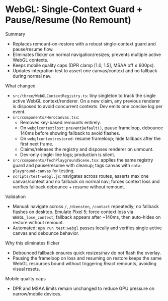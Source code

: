 # WebGL: Single-Context Guard + Pause/Resume (No Remount)

Summary
- Replaces remount-on-restore with a robust single-context guard and pause/resume flow.
- Eliminates flicker on normal navigation/resizes; prevents multiple active WebGL contexts.
- Keeps mobile quality caps (DPR clamp [1.0, 1.5], MSAA off ≤ 600px).
- Updates integration test to assert one canvas/context and no fallback during normal nav.

What changed
- `src/three/WebGLContextRegistry.ts`: tiny singleton to track the single active WebGL context/renderer. On a new claim, any previous renderer is disposed to avoid concurrent contexts. Dev emits one concise log per event.
- `src/components/HeroCanvas.tsx`:
  - Removes key-based remounts entirely.
  - On `webglcontextlost`: `preventDefault()`, pause frameloop, debounce 140ms before showing fallback to avoid flashes.
  - On `webglcontextrestored`: resume frameloop; hide fallback after the first next frame.
  - Claims/releases the registry and disposes renderer on unmount.
  - Dev-only single-line logs; production is silent.
- `src/components/TechPlaygroundScene.tsx`: applies the same registry guard and pause/resume with cleanup; tags canvas with `data-playground-canvas` for testing.
- `scripts/test-webgl.js`: navigates across routes, asserts max one canvas/context and no fallback on normal nav; forces context loss and verifies fallback debounce + resume without remount.

Validation
- Manual: navigate across `/`, `/diensten`, `/contact` repeatedly; no fallback flashes on desktop. Emulate Pixel 5; force context loss via `WEBGL_lose_context`; fallback appears after ~140ms, then auto-hides on restore without remount.
- Automated: `npm run test:webgl` passes locally and verifies single active canvas and debounce behavior.

Why this eliminates flicker
- Debounced fallback ensures quick resizes/nav do not flash the overlay.
- Pausing the frameloop on loss and resuming on restore keeps the same WebGL resources bound without triggering React remounts, avoiding visual resets.

Mobile quality caps
- DPR and MSAA limits remain unchanged to reduce GPU pressure on narrow/mobile devices.

